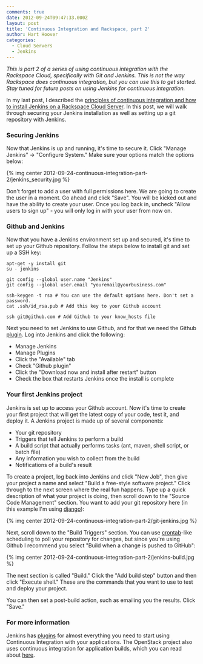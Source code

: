 ```yaml
---
comments: true
date: 2012-09-24T09:47:33.000Z
layout: post
title: 'Continuous Integration and Rackspace, part 2'
author: Hart Hoover
categories:
  - Cloud Servers
  - Jenkins
---
```


_This is part 2 of a series of using continuous integration with the Rackspace Cloud, specifically with Git and Jenkins. This is not the way Rackspace does continuous integration, but you can use this to get started. Stay tuned for future posts on using Jenkins for continuous integration._

In my last post, I described the [principles of continuous integration and how to install Jenkins on a Rackspace Cloud Server](http://devops.rackspace.com/continuous-integration-part-1.html). In this post, we will walk through securing your Jenkins installation as well as setting up a git repository with Jenkins.

<!-- more -->

### Securing Jenkins


Now that Jenkins is up and running, it's time to secure it. Click "Manage Jenkins" -> "Configure System." Make sure your options match the options below:

{% img center 2012-09-24-continuous-integration-part-2/jenkins_security.jpg %}

Don't forget to add a user with full permissions here. We are going to create the user in a moment. Go ahead and click "Save". You will be kicked out and have the ability to create your user. Once you log back in, uncheck "Allow users to sign up" - you will only log in with your user from now on.

### Github and Jenkins

Now that you have a Jenkins environment set up and secured, it's time to set up your Github repository. Follow the steps below to install git and set up a SSH key:
    
    apt-get -y install git
    su - jenkins
    
    git config --global user.name "Jenkins"
    git config --global user.email "youremail@yourbusiness.com"
    
    ssh-keygen -t rsa # You can use the default options here. Don't set a password.
    cat .ssh/id_rsa.pub # Add this key to your Github account
    
    ssh git@github.com # Add Github to your know_hosts file

Next you need to set Jenkins to use Github, and for that we need the Github [plugin](https://wiki.jenkins-ci.org/display/JENKINS/Github+Plugin). Log into Jenkins and click the following:

* Manage Jenkins
* Manage Plugins
* Click the "Available" tab
* Check "Github plugin"
* Click the "Download now and install after restart" button
* Check the box that restarts Jenkins once the install is complete

### Your first Jenkins project

Jenkins is set up to access your Github account. Now it's time to create your first project that will get the latest copy of your code, test it, and deploy it. A Jenkins project is made up of several components:

* Your git repository
* Triggers that tell Jenkins to perform a build
* A build script that actually performs tasks (ant, maven, shell script, or batch file)
* Any information you wish to collect from the build
* Notifications of a build's result

To create a project, log back into Jenkins and click "New Job", then give your project a name and select "Build a free-style software project." Click through to the next screen where the real fun happens. Type up a quick description of what your project is doing, then scroll down to the "Source Code Management" section. You want to add your git repository here (in this example I'm using [django](https://www.djangoproject.com/)):

{% img center 2012-09-24-continuous-integration-part-2/git-jenkins.jpg %}

Next, scroll down to the "Build Triggers" section. You can use [crontab](http://www.thegeekstuff.com/2009/06/15-practical-crontab-examples/)-like scheduling to poll your repository for changes, but since you're using Github I recommend you select "Build when a change is pushed to GitHub":

{% img center 2012-09-24-continuous-integration-part-2/jenkins-build.jpg %}

The next section is called "Build." Click the "Add build step" button and then click "Execute shell." These are the commands that you want to use to test and deploy your project.

You can then set a post-build action, such as emailing you the results. Click "Save."

### For more information

Jenkins has [plugins](https://wiki.jenkins-ci.org/display/JENKINS/Plugins) for almost everything you need to start using Continuous Integration with your applications. The OpenStack project also uses continuous integration for application builds, which you can read about [here](http://ci.openstack.org/).
